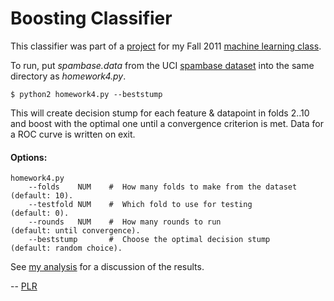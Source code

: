 # Boosting Classifier

This classifier was part of a [project](http://www.ccs.neu.edu/home/jaa/CS6140.11F/Homeworks/hw.04.html) for my Fall 2011 [machine learning class](http://www.ccs.neu.edu/home/jaa/CS6140.11F/).

To run, put *spambase.data* from the UCI [spambase dataset](http://archive.ics.uci.edu/ml/datasets/Spambase) into the same directory as *homework4.py*.

    $ python2 homework4.py --beststump

This will create decision stump for each feature & datapoint in folds 2..10 and boost with the optimal one until a convergence criterion is met. Data for a ROC curve is written on exit.

#### Options:

    homework4.py
        --folds    NUM    #  How many folds to make from the dataset (default: 10).
        --testfold NUM    #  Which fold to use for testing           (default: 0).
        --rounds   NUM    #  How many rounds to run                  (default: until convergence).
        --beststump       #  Choose the optimal decision stump       (default: random choice).

See [my analysis](https://docs.google.com/document/d/1PBH77j165_xkoVMOm9Dscf_z7RMGv4OM5PpaXmeXiNY/edit) for a discussion of the results.

-- [PLR](http://f06mote.com)
